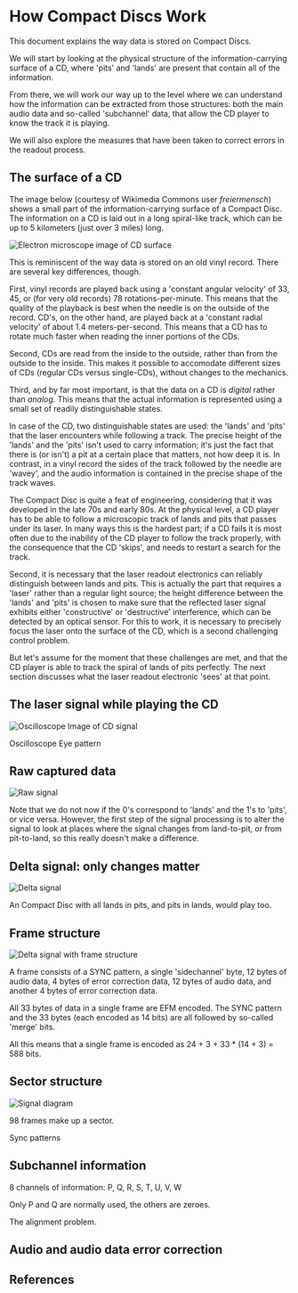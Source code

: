 How Compact Discs Work
======================

This document explains the way data is stored on Compact Discs.

We will start by looking at the physical structure of the information-carrying
surface of a CD, where 'pits' and 'lands' are present that contain all of the
information.

From there, we will work our way up to the level where we can understand how
the information can be extracted from those structures: both the main audio
data and so-called 'subchannel' data, that allow the CD player to know the
track it is playing.

We will also explore the measures that have been taken to correct errors in
the readout process.

The surface of a CD
-------------------

The image below (courtesy of Wikimedia Commons user *freiermensch*) shows a
small part of the information-carrying surface of a Compact Disc. The
information on a CD is laid out in a long spiral-like track, which can be up
to 5 kilometers (just over 3 miles) long.

![Electron microscope image of CD surface](images/Afm_cd-rom.jpg)

This is reminiscent of the way data is stored on an old vinyl record. There
are several key differences, though.

First, vinyl records are played back using a 'constant angular velocity' of
33, 45, or (for very old records) 78 rotations-per-minute. This means that
the quality of the playback is best when the needle is on the outside of the
record. CD's, on the other hand, are played back at a 'constant radial
velocity' of about 1.4 meters-per-second. This means that a CD has to rotate
much faster when reading the inner portions of the CDs.

Second, CDs are read from the inside to the outside, rather than from the
outside to the inside. This makes it possible to accomodate different sizes
of CDs (regular CDs versus single-CDs), without changes to the mechanics.

Third, and by far most important, is that the data on a CD is *digital*
rather than *analog*. This means that the actual information is represented
using a small set of readily distinguishable states.

In case of the CD, two distinguishable states are used: the 'lands' and
'pits' that the laser encounters while following a track. The precise height
of the 'lands' and the 'pits' isn't used to carry information; it's just the
fact that there is (or isn't) a pit at a certain place that matters, not how
deep it is. In contrast, in a vinyl record the sides of the track followed
by the needle are 'wavey', and the audio information is contained in the
precise shape of the track waves.

The Compact Disc is quite a feat of engineering, considering that it was
developed in the late 70s and early 80s. At the physical level, a CD player
has to be able to follow a microscopic track of lands and pits that passes
under its laser. In many ways this is the hardest part; if a CD fails it
is most often due to the inability of the CD player to follow the track
properly, with the consequence that the CD 'skips', and needs to restart a
search for the track.

Second, it is necessary that the laser readout electronics can reliably
distinguish between lands and pits. This is actually the part that requires
a 'laser' rather than a regular light source; the height difference between
the 'lands' and 'pits' is chosen to make sure that the reflected laser signal
exhibits either 'constructive' or 'destructive' interference, which can be
detected by an optical sensor. For this to work, it is necessary to precisely
focus the laser onto the surface of the CD, which is a second challenging
control problem.

But let's assume for the moment that these challenges are met, and that the
CD player is able to track the spiral of lands of pits perfectly. The next
section discusses what the laser readout electronic 'sees' at that point.

The laser signal while playing the CD
-------------------------------------

![Oscilloscope Image of CD signal](images/oscilloscope-screenshot.png)

Oscilloscope
Eye pattern

Raw captured data
-----------------

![Raw signal](images/raw-signal.png)

Note that we do not now if the 0's correspond to 'lands' and the 1's to 'pits', or vice versa.
However, the first step of the signal processing is to alter the signal to look at places where the signal changes from
land-to-pit, or from pit-to-land, so this really doesn't make a difference.

Delta signal: only changes matter
---------------------------------

![Delta signal](images/delta-signal.png)

An Compact Disc with all lands in pits, and pits in lands, would play too.

Frame structure
---------------

![Delta signal with frame structure](images/delta-signal-colored.png)

A frame consists of a SYNC pattern, a single 'sidechannel' byte, 12 bytes of audio data, 4 bytes of error correction data, 12 bytes of audio data, and another 4 bytes of error correction data.

All 33 bytes of data in a single frame are EFM encoded. The SYNC pattern and the 33 bytes (each encoded as 14 bits) are all followed by so-called 'merge' bits.

All this means that a single frame is encoded as 24 + 3 + 33 * (14 + 3) = 588 bits.

Sector structure
----------------

![Signal diagram](images/signal-diagram.png)

98 frames make up a sector.

Sync patterns

Subchannel information
----------------------

8 channels of information: P, Q, R, S, T, U, V, W

Only P and Q are normally used, the others are zeroes.


The alignment problem.


Audio and audio data error correction
-------------------------------------

References
----------

